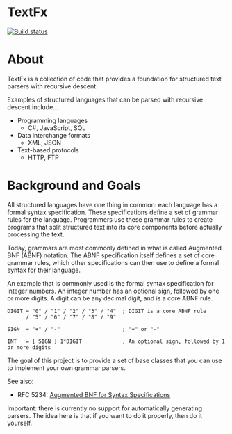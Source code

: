 TextFx
===========
[![Build status](https://ci.appveyor.com/api/projects/status/01jxm32c7i9769ef?svg=true)](https://ci.appveyor.com/project/StevenLiekens/text-parser)

# About

TextFx is a collection of code that provides a foundation for structured text parsers with recursive descent.

Examples of structured languages that can be parsed with recursive descent include...

* Programming languages
    * C#, JavaScript, SQL
* Data interchange formats
    * XML, JSON
* Text-based protocols
    * HTTP, FTP


Background and Goals
===========

All structured languages have one thing in common: each language has a formal syntax specification.
These specifications define a set of grammar rules for the language. Programmers use these grammar rules to create programs that split structured text into its core components before actually processing the text.

Today, grammars are most commonly defined in what is called Augmented BNF (ABNF) notation. The ABNF specification itself defines a set of core grammar rules, which other specifications can then use to define a formal syntax for their language.

An example that is commonly used is the formal syntax specification for integer numbers. An integer number has an optional sign, followed by one or more digits. A digit can be any decimal digit, and is a core ABNF rule.

```abnf
DIGIT = "0" / "1" / "2" / "3" / "4"  ; DIGIT is a core ABNF rule
      / "5" / "6" / "7" / "8" / "9"

SIGN  = "+" / "-"                    ; "+" or "-"

INT   = [ SIGN ] 1*DIGIT             ; An optional sign, followed by 1 or more digits
```



The goal of this project is to provide a set of base classes that you can use to implement your own grammar parsers.

See also:
* RFC 5234: [Augmented BNF for Syntax Specifications](https://tools.ietf.org/html/rfc5234)

Important: there is currently no support for automatically generating parsers. The idea here is that if you want to do it properly, then do it yourself.